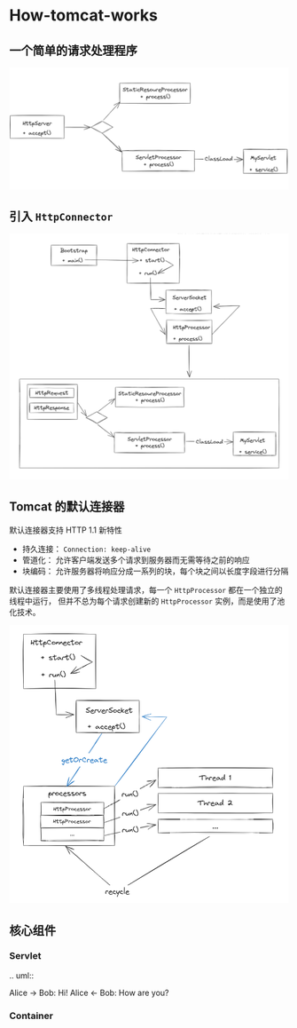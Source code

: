 # How-tomcat-works

## 一个简单的请求处理程序
![simple-server](./tomcat-image/simple-server.png)

## 引入 `HttpConnector`
![HttpConnector](./tomcat-image/HttpConnector.png)

## Tomcat 的默认连接器

默认连接器支持 HTTP 1.1 新特性
- 持久连接： `Connection: keep-alive`
- 管道化： 允许客户端发送多个请求到服务器而无需等待之前的响应
- 块编码： 允许服务器将响应分成一系列的块，每个块之间以长度字段进行分隔

默认连接器主要使用了多线程处理请求，每一个 `HttpProcessor` 都在一个独立的线程中运行，
但并不总为每个请求创建新的 `HttpProcessor` 实例，而是使用了池化技术。

![default-http-connector](./tomcat-image/default-http-connector.png)

## 核心组件

### Servlet

.. uml::

   Alice -> Bob: Hi!
   Alice <- Bob: How are you?

### Container
